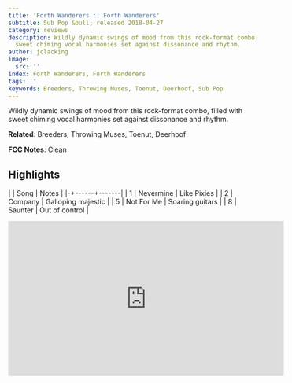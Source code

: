 ```yaml
---
title: 'Forth Wanderers :: Forth Wanderers'
subtitle: Sub Pop &bull; released 2018-04-27
category: reviews
description: Wildly dynamic swings of mood from this rock-format combo, filled with
  sweet chiming vocal harmonies set against dissonance and rhythm.
author: jclacking
image:
  src: ''
index: Forth Wanderers, Forth Wanderers
tags: ''
keywords: Breeders, Throwing Muses, Toenut, Deerhoof, Sub Pop
---
```

Wildly dynamic swings of mood from this rock-format combo, filled with sweet chiming vocal harmonies set against dissonance and rhythm.<!--more-->

**Related**: Breeders, Throwing Muses, Toenut, Deerhoof

**FCC Notes**: Clean

## Highlights

| | Song | Notes |
|-+------+-------|
| 1 | Nevermine | Like Pixies |
| 2 | Company | Galloping majestic |
| 5 | Not For Me | Soaring guitars |
| 8 | Saunter | Out of control |

<div class="tlo-detail-video"><iframe width="560" height="315" src="https://www.youtube.com/embed/X53IkGOQs0A" frameborder="0" allow="autoplay; encrypted-media" allowfullscreen></iframe></div>

